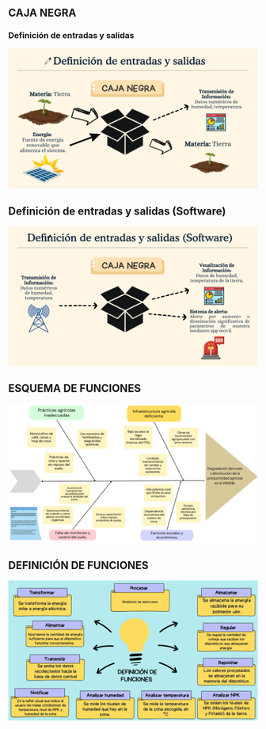 ## CAJA NEGRA
### Definición de entradas y salidas
![Caja Negra](../IMAGENES/cajanegra.png)

## Definición de entradas y salidas (Software)
![Caja Negra](../IMAGENES/cajanegrasoftware.png)
## ESQUEMA DE FUNCIONES
![Caja Negra](../IMAGENES/2.png)

## DEFINICIÓN DE FUNCIONES
![Caja Negra](../IMAGENES/3.png)
